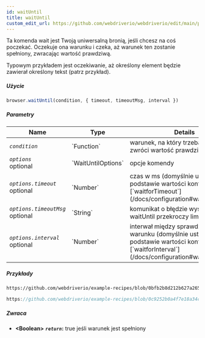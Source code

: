 ```yaml
---
id: waitUntil
title: waitUntil
custom_edit_url: https://github.com/webdriverio/webdriverio/edit/main/packages/webdriverio/src/commands/browser/waitUntil.ts
---
```


Ta komenda wait jest Twoją uniwersalną bronią, jeśli chcesz na coś poczekać. Oczekuje ona warunku
i czeka, aż warunek ten zostanie spełniony, zwracając wartość prawdziwą.

Typowym przykładem jest oczekiwanie, aż określony element będzie zawierał określony tekst (patrz przykład).

##### Użycie

```js
browser.waitUntil(condition, { timeout, timeoutMsg, interval })
```

##### Parametry

<table>
  <thead>
    <tr>
      <th>Name</th><th>Type</th><th>Details</th>
    </tr>
  </thead>
  <tbody>
    <tr>
      <td><code><var>condition</var></code></td>
      <td>`Function`</td>
      <td>warunek, na który trzeba czekać, aż zwróci wartość prawdziwą</td>
    </tr>
    <tr>
      <td><code><var>options</var></code><br /><span className="label labelWarning">optional</span></td>
      <td>`WaitUntilOptions`</td>
      <td>opcje komendy</td>
    </tr>
    <tr>
      <td><code><var>options.timeout</var></code><br /><span className="label labelWarning">optional</span></td>
      <td>`Number`</td>
      <td>czas w ms (domyślnie ustawiony na podstawie wartości konfiguracyjnej [`waitforTimeout`](/docs/configuration#waitfortimeout))</td>
    </tr>
    <tr>
      <td><code><var>options.timeoutMsg</var></code><br /><span className="label labelWarning">optional</span></td>
      <td>`String`</td>
      <td>komunikat o błędzie wyświetlany, gdy waitUntil przekroczy limit czasu</td>
    </tr>
    <tr>
      <td><code><var>options.interval</var></code><br /><span className="label labelWarning">optional</span></td>
      <td>`Number`</td>
      <td>interwał między sprawdzeniami warunku (domyślnie ustawiony na podstawie wartości konfiguracyjnej [`waitforInterval`](/docs/configuration#waitforinterval))</td>
    </tr>
  </tbody>
</table>

##### Przykłady

```html reference title="index.html" useHTTPS
https://github.com/webdriverio/example-recipes/blob/0bfb2b8d212b627a2659b10f4449184b657e1d59/waitUntil/index.html#L3-L8
```

```js reference title="waitUntilExample.js" useHTTPS
https://github.com/webdriverio/example-recipes/blob/0c9252b0a4f7e18a34cece74e5798c1fe464c120/waitUntil/waitUntilExample.js#L16-L24
```

##### Zwraca

- **&lt;Boolean&gt;**
            **<code><var>return</var></code>:**  true jeśli warunek jest spełniony